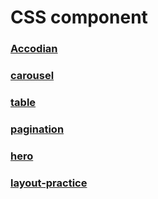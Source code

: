 # CSS component

### [Accodian](./accordion/README.md)

### [carousel](./carousel/README.md)

### [table](./table/README.md)

### [pagination](./pagination/README.md)

### [hero](./hero/README.md)

### [layout-practice](app-layout/README.md)
